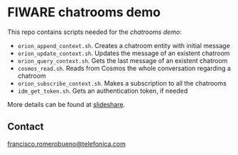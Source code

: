 # FIWARE chatrooms demo

This repo contains scripts needed for the <i>chatrooms demo</i>:

* `orion_append_context.sh`. Creates a chatroom entity with initial message
* `orion_update_context.sh`. Updates the message of an existent chatroom 
* `orion_query_context.sh`. Gets the last message of an existent chatroom
* `cosmos_read.sh`. Reads from Cosmos the whole conversation regarding a chatroom
* `orion_subscribe_context.sh`. Makes a subscription to all the chatrooms
* `idm_get_token.sh`. Gets an authentication token, if needed

More details can be found at [slideshare](http://es.slideshare.net/FranciscoRomeroBueno/fiware-big-datachatroomsdemov1).

## Contact
francisco.romerobueno@telefonica.com
